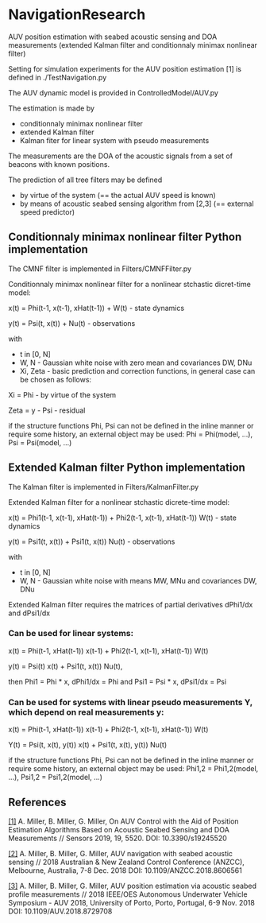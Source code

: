 # NavigationResearch

AUV position estimation with seabed acoustic sensing and DOA measurements (extended Kalman filter and conditionnaly minimax nonlinear filter)

Setting for simulation experiments for the AUV position estimation [1] is defined in ./TestNavigation.py

The AUV dynamic model is provided in ControlledModel/AUV.py

The estimation is made by
- conditionnaly minimax nonlinear filter
- extended Kalman filter
- Kalman fiter for linear system with pseudo measurements

The measurements are the DOA of the acoustic signals from a set of beacons with known positions.

The prediction of all tree filters may be defined 
- by virtue of the system (== the actual AUV speed is known)
- by means of acoustic seabed sensing algorithm from [2,3] (== external speed predictor)


## Conditionnaly minimax nonlinear filter Python implementation

The CMNF filter is implemented in Filters/CMNFFilter.py

Conditionnaly minimax nonlinear filter
for a nonlinear stchastic dicret-time model:

x(t) = Phi(t-1, x(t-1), xHat(t-1)) + W(t)   - state dynamics

y(t) = Psi(t, x(t)) + Nu(t)                 - observations

with 
- t in [0, N]
- W, N - Gaussian white noise with zero mean and covariances DW, DNu
- Xi, Zeta - basic prediction and correction functions, in general case can be chosen as follows:

Xi = Phi                                    - by virtue of the system

Zeta = y - Psi                              - residual

if the structure functions Phi, Psi can not be defined in the 
inline manner or require some history, an external object may be used: Phi = Phi(model, ...), Psi = Psi(model, ...)

## Extended Kalman filter Python implementation
The Kalman filter is implemented in Filters/KalmanFilter.py

Extended Kalman filter
for a nonlinear stchastic dicrete-time model:

x(t) = Phi1(t-1, x(t-1), xHat(t-1)) + Phi2(t-1, x(t-1), xHat(t-1)) W(t)   - state dynamics

y(t) = Psi1(t, x(t)) + Psi1(t, x(t)) Nu(t)                                - observations

with 
- t in [0, N]
- W, N - Gaussian white noise with means MW, MNu and covariances DW, DNu

Extended Kalman filter requires the matrices of partial derivatives dPhi1/dx and dPsi1/dx

### Can be used for linear systems:

x(t) = Phi(t-1, xHat(t-1)) x(t-1) + Phi2(t-1, x(t-1), xHat(t-1)) W(t)

y(t) = Psi(t) x(t) + Psi1(t, x(t)) Nu(t),

then Phi1 = Phi * x, dPhi1/dx = Phi and Psi1 = Psi * x, dPsi1/dx = Psi

### Can be used for systems with linear pseudo measurements Y, which depend on real measurements y:

x(t) = Phi(t-1, xHat(t-1)) x(t-1) + Phi2(t-1, x(t-1), xHat(t-1)) W(t)

Y(t) = Psi(t, x(t), y(t)) x(t) + Psi1(t, x(t), y(t)) Nu(t)

if the structure functions Phi, Psi can not be defined in the 
inline manner or require some history, an external object may be used: Phi1,2 = Phi1,2(model, ...), Psi1,2 = Psi1,2(model, ...)

## References
[[1]](https://www.mdpi.com/1424-8220/19/24/5520) A. Miller, B. Miller, G. Miller, On AUV Control with the Aid of Position Estimation Algorithms Based on Acoustic Seabed Sensing and DOA Measurements // Sensors 2019, 19, 5520.
DOI: 10.3390/s19245520

[[2]](https://ieeexplore.ieee.org/document/8606561)	A. Miller, B. Miller, G. Miller, AUV navigation with seabed acoustic sensing // 2018 Australian & New Zealand Control Conference (ANZCC), Melbourne, Australia, 7-8 Dec. 2018
DOI: 10.1109/ANZCC.2018.8606561

[[3]](https://ieeexplore.ieee.org/document/8729708) A. Miller, B. Miller, G. Miller, AUV position estimation via acoustic seabed profile measurements // 2018 IEEE/OES Autonomous Underwater Vehicle Symposium - AUV 2018, University of Porto, Porto, Portugal, 6-9 Nov. 2018
DOI: 10.1109/AUV.2018.8729708
